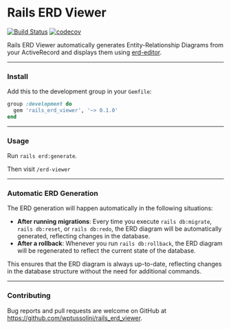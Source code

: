 # Rails ERD Viewer
[![Build Status](https://travis-ci.org/USERNAME/REPO_NAME.svg?branch=master)](https://travis-ci.org/USERNAME/REPO_NAME)
[![codecov](https://codecov.io/github/wptussolini/rails_erd_viewer/graph/badge.svg?token=LD8Y929EFI)](https://codecov.io/github/wptussolini/rails_erd_viewer)

Rails ERD Viewer automatically generates Entity-Relationship Diagrams from your ActiveRecord and displays them
using [erd-editor](https://github.com/dineug/erd-editor).

---

### Install

Add this to the development group in your `Gemfile`:

```ruby
group :development do
  gem 'rails_erd_viewer', '~> 0.1.0'
end
```

---

### Usage

Run `rails erd:generate`.

Then visit `/erd-viewer`


---

### Automatic ERD Generation

The ERD generation will happen automatically in the following situations:

- **After running migrations**: Every time you execute `rails db:migrate`, `rails db:reset`, or `rails db:redo`, the ERD diagram will be automatically generated, reflecting changes in the database.
- **After a rollback**: Whenever you run `rails db:rollback`, the ERD diagram will be regenerated to reflect the current state of the database.

This ensures that the ERD diagram is always up-to-date, reflecting changes in the database structure without the need for additional commands.

---

### Contributing

Bug reports and pull requests are welcome on GitHub at https://github.com/wptussolini/rails_erd_viewer.
